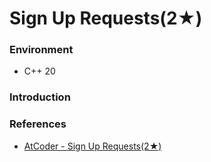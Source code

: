 # Sign Up Requests(2★)

### Environment

- C++ 20

### Introduction

### References

- [AtCoder - Sign Up Requests(2★)](https://atcoder.jp/contests/typical90/tasks/typical90_aa)